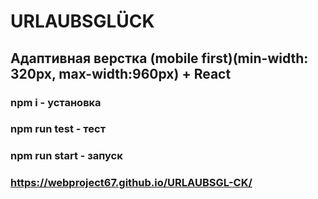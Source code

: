 # URLAUBSGLÜCK
## Адаптивная верстка (mobile first)(min-width: 320px, max-width:960px) + React 
### npm i - установка
### npm run test - тест
### npm run start - запуск
### https://webproject67.github.io/URLAUBSGL-CK/
